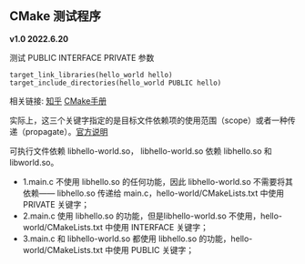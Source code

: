 ## CMake 测试程序

**v1.0 2022.6.20**

测试 PUBLIC INTERFACE PRIVATE 参数
```
target_link_libraries(hello_world hello)
target_include_directories(hello_world PUBLIC hello)
```
相关链接: 
[知乎](https://zhuanlan.zhihu.com/p/82244559)
[CMake手册](https://cmake.org/cmake/help/latest/command/target_include_directories.html?highlight=target_include_directories)


实际上，这三个关键字指定的是目标文件依赖项的使用范围（scope）或者一种传递（propagate）。[官方说明](https://cmake.org/cmake/help/v3.15/manual/cmake-buildsystem.7.html#transitive-usage-requirements)

可执行文件依赖 libhello-world.so， libhello-world.so 依赖 libhello.so 和 libworld.so。

* 1.main.c 不使用 libhello.so 的任何功能，因此 libhello-world.so 不需要将其依赖—— libhello.so 传递给 main.c，hello-world/CMakeLists.txt 中使用 PRIVATE 关键字；
* 2.main.c 使用 libhello.so 的功能，但是libhello-world.so 不使用，hello-world/CMakeLists.txt 中使用 INTERFACE 关键字；
* 3.main.c 和 libhello-world.so 都使用 libhello.so 的功能，hello-world/CMakeLists.txt 中使用 PUBLIC 关键字；

